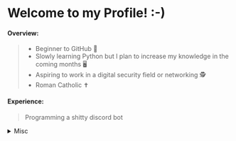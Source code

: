# Welcome to my Profile! :-)

#### Overview:

>- Beginner to GitHub 🔰
>- Slowly learning Python but I plan to increase my knowledge in the coming months 🖥️
>- Aspiring to work in a digital security field or networking 🕵️
>- Roman Catholic ✝️

#### Experience:

> Programming a shitty discord bot

<details>
  <summary>Misc</summary>
  
  (I will probably change this as time goes on)
  </details>
